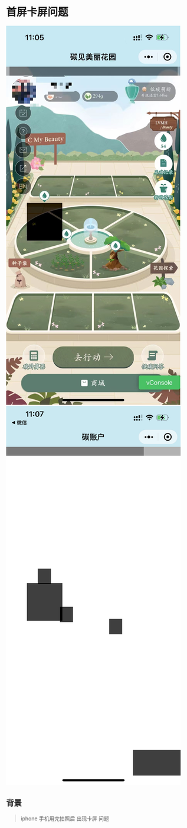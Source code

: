 
# 首屏卡屏问题 

![alt text](./assets/image.png)
![alt text](./assets/image-1.png)

## 背景 
> iphone 手机用完拍照后 出现卡屏 问题